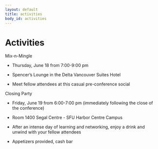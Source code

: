 ```yaml
---
layout: default
title: activities
body_id: activities
---
```


# Activities

<p class="lead">

Mix-n-Mingle

- Thursday, June 18 from 7:00-9:00 pm

- Spencer’s Lounge in the Delta Vancouver Suites Hotel

- Meet fellow attendees at this casual pre-conference social


Closing Party

- Friday, June 19 from 6:00-7:00 pm (immediately following the close of the conference)

- Room 1400 Segal Centre - SFU Harbor Centre Campus

- After an intense day of learning and networking, enjoy a drink and unwind with your fellow attendees

- Appetizers provided, cash bar 
</p>

